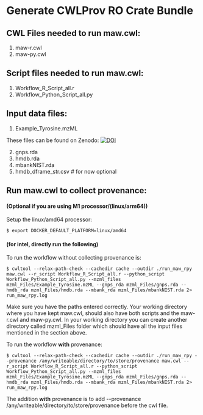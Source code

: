 # Generate CWLProv RO Crate Bundle 

## CWL Files needed to run maw.cwl:
1. maw-r.cwl
2. maw-py.cwl

## Script files needed to run maw.cwl:
1. Workflow_R_Script_all.r
2. Workflow_Python_Script_all.py

## Input data files:

1. Example_Tyrosine.mzML

These files can be found on Zenodo: [![DOI](https://zenodo.org/badge/DOI/10.5281/zenodo.6528931.svg)](https://doi.org/10.5281/zenodo.6528931)

2. gnps.rda
3. hmdb.rda
4. mbankNIST.rda
5. hmdb_dframe_str.csv # for now optional

## Run maw.cwl to collect provenance:

#### (Optional if you are using M1 processor/(linux/arm64))

Setup the linux/amd64 processor:
```shell
$ export DOCKER_DEFAULT_PLATFORM=linux/amd64
```
#### (for intel, directly run the following)
To run the workflow without collecting provenance is:
```shell
$ cwltool --relax-path-check --cachedir cache --outdir ./run_maw_rpy maw.cwl --r_script Workflow_R_Script_all.r --python_script Workflow_Python_Script_all.py --mzml_files mzml_Files/Example_Tyrosine.mzML --gnps_rda mzml_Files/gnps.rda --hmdb_rda mzml_Files/hmdb.rda --mbank_rda mzml_Files/mbankNIST.rda 2> run_maw_rpy.log
```

Make sure you have the paths entered correctly. Your working directory where you have kept maw.cwl, should also have both scripts and the maw-r.cwl and maw-py.cwl. In your working directory you can create another directory called mzml_Files folder which should have all the input files mentioned in the section above.

To run the workflow **with** provenance:
```shell
$ cwltool --relax-path-check --cachedir cache --outdir ./run_maw_rpy --provenance /any/writeable/directory/to/store/provenance maw.cwl --r_script Workflow_R_Script_all.r --python_script Workflow_Python_Script_all.py --mzml_files mzml_Files/Example_Tyrosine.mzML --gnps_rda mzml_Files/gnps.rda --hmdb_rda mzml_Files/hmdb.rda --mbank_rda mzml_Files/mbankNIST.rda 2> run_maw_rpy.log
```
The addition **with** provenance is to add --provenance /any/writeable/directory/to/store/provenance before the cwl file.
